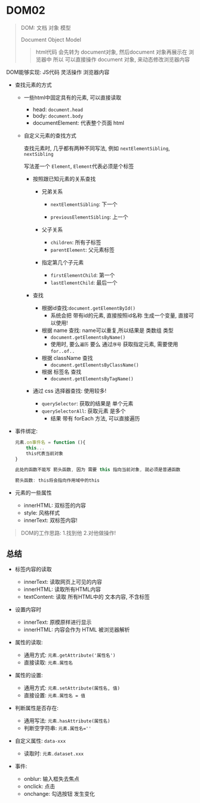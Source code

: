 # DOM02

> DOM: 文档 对象 模型  
>
> Document Object Model
>
> > html代码 会先转为 document对象, 然后document 对象再展示在 浏览器中
> > 所以 可以直接操作 document 对象, 来动态修改浏览器内容

DOM能够实现: JS代码 灵活操作 浏览器内容

- 查找元素的方式

  - 一些html中固定具有的元素, 可以直接读取

    - head: `document.head`
    - body: `document.body`
    - documentElement: 代表整个页面 html

  - 自定义元素的查找方式

    查找元素时, 几乎都有两种不同写法, 例如 `nextElementSibling`, `nextSibling`

    写法差一个 `Element`,  `Element`代表必须是个标签

    - 按照跟已知元素的关系查找

      - 兄弟关系

        - `nextElementSibling`: 下一个

        - `previousElementSibling`: 上一个

      - 父子关系

        - `children`: 所有子标签
        - `parentElement`: 父元素标签

      - 指定第几个子元素

        - `firstElementChild`: 第一个
        - `lastElementChild`: 最后一个

    - 查找
      - 根据id查找:`document.getElementById()`
        - 系统会把 带有id的元素, 直接按照id名称 生成一个变量, 直接可以使用!
      - 根据 name 查找:  name可以重复,所以结果是 类数组 类型
        - `document.getElementsByName()`
        - 使用时, 要么`遍历` 要么 通过`序号` 获取指定元素, 需要使用 `for..of..`
      - 根据 className 查找
        - `document.getElementsByClassName()`
      - 根据 标签名 查找
        - `document.getElementsByTagName()`
    - 通过 css 选择器查找: 使用较多!
      - `querySelector`: 获取的结果是 单个元素
      - `querySelectorAll`: 获取元素 是多个
        - 结果 带有 forEach 方法, 可以直接遍历

- 事件绑定:

  ```js
  元素.on事件名 = function (){
      this...
      this代表当前对象
  }
  
  此处的函数不能写 箭头函数, 因为 需要 this 指向当前对象, 就必须是普通函数
  
  箭头函数: this将会指向作用域中的this
  ```

- 元素的一些属性

  - innerHTML: 双标签的内容
  - style: 风格样式
  - innerText: 双标签内容!

> DOM的工作思路: 1.找到他 2.对他做操作!

## 总结

- 标签内容的读取
  - innerText: 读取网页上可见的内容
  - innerHTML: 读取所有HTML内容
  - textContent: 读取 所有HTML中的 文本内容, 不含标签
- 设置内容时
  - innerText: 原模原样进行显示
  - innerHTML: 内容会作为 HTML 被浏览器解析
- 属性的读取:
  - 通用方式: `元素.getAttribute('属性名')`
  - 直接读取: `元素.属性名`
- 属性的设置:
  - 通用方式: `元素.setAttribute(属性名, 值)`
  - 直接设置: `元素.属性名 = 值`
- 判断属性是否存在:
  - 通用写法: `元素.hasAttribute(属性名)`
  - 判断空字符串: `元素.属性名=''`

- 自定义属性: `data-xxx`
  - 读取时: `元素.dataset.xxx`
- 事件:
  - onblur: 输入框失去焦点
  - onclick: 点击
  - onchange: 勾选按钮 发生变化















